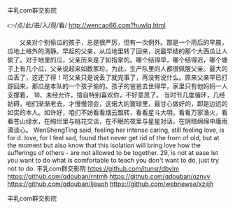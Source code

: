 
丰乳com群交影院




👉/点/此/进/入/观/看/ http://wencao66.com?huwlq.html




　　父亲对个别偷瓜的孩子，总是很严厉，但有一次例外。那是一个雨后的早晨，瓜地上格外的清静。早起的父亲，从瓜地里转了回来，说最早结的那个大西瓜让人偷了。对于地里的瓜，父亲历来是了如指掌的。哪个结得早，哪个结得迟，哪个塘子上有几个瓜，父亲说起来如数家珍。为此，生产队里的人都很佩服父亲。最大的瓜丢了，这还了得！可父亲只是说丢了就完事了，再没有说什么。原来父亲早已打踪回来，那瓜是本队的一个孩子偷的。孩子的爸爸去世得早，家里只有他妈妈一人支撑着，
	18、未经允许，擅自特别喜欢你，不好意思了。
当时节几度循环，几经妨碍，咱们渐渐老去，才慢慢领会，这偌大的寰球里，最甘心做好的，即是边远的如实的本人。如许好，咱们不妨看看烟云飘转，看看星斗大明，看看万家渔火，看看苍山绿水，在绚烂里与桃花交谈，在不眠的夜里与星星对话，在阴暗绵绵中庸雨滴谈心。
WenShengTing said, feeling her intense caring, still feeling love, is for d. love, for I feel sad, found that never get rid of the from of old, but at the moment but also know that this isolation will bring love how the sufferings of others - are not allowed to be together.
29, is not at ease let you want to do what is comfortable to teach you don't want to do, just try not to do.
丰乳com群交影院 https://github.com/itunsr/dbylm
https://github.com/qdouban/rntmh
https://github.com/qdouban/oznvv
https://github.com/qdouban/ljeuoh
https://github.com/webnewse/xzjijh





丰乳com群交影院
